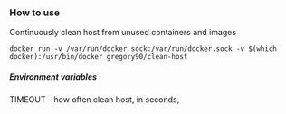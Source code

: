 ### How to use
Continuously clean host from unused containers and images

```
docker run -v /var/run/docker.sock:/var/run/docker.sock -v $(which docker):/usr/bin/docker gregory90/clean-host
```

##### Environment variables
TIMEOUT - how often clean host, in seconds,

